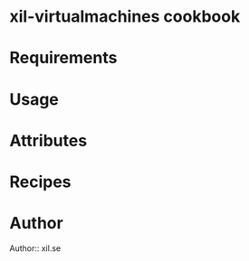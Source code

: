 # xil-virtualmachines cookbook

# Requirements

# Usage

# Attributes

# Recipes

# Author

Author:: xil.se
